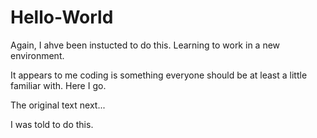 # Hello-World

Again, I ahve been instucted to do this.  Learning to work in a new environment.

It appears to me coding is something everyone should be at least a little familiar with.
Here I go.

The original text next...

I was told to do this.
